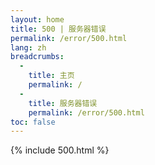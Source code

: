 ```yaml
---
layout: home
title: 500 | 服务器错误
permalink: /error/500.html
lang: zh
breadcrumbs: 
  - 
    title: 主页
    permalink: /
  -
    title: 服务器错误
    permalink: /error/500.html
toc: false
---
```


{% include 500.html %}